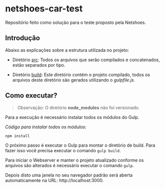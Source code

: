 # netshoes-car-test

Repositório feito como solução para o teste proposto pela Netshoes.

## Introdução

Abaixo as explicações sobre a estrutura utilizada no projeto:

* Diretório [src](src): Todos os arquivos que serão compilados e concatenados, estão separados por tipo.

* Diretório [build](public): Este diretório contém o projeto compilado, todos os arquivos deste diretório são gerados utilizando o *gulpfile.js*.

## Como executar?
> Observação: O diretório **node_modules** não foi versionado.

Para a execução é necessário instalar todos os módulos do Gulp.

*Código para instalar todos os módulos:*
```code 
npm install
```

O próximo passo é executar o Gulp para montar o diretório de build. Para fazer isso você precisa executar o comando ```gulp build```.

Para iniciar o Webserver e manter o projeto atualizado conforme os arquivos são alterados é necessário executar o comando ```gulp```.

Depois disto uma janela no seu navegador padrão será aberta automaticamente na URL: http://localhost:3000.
